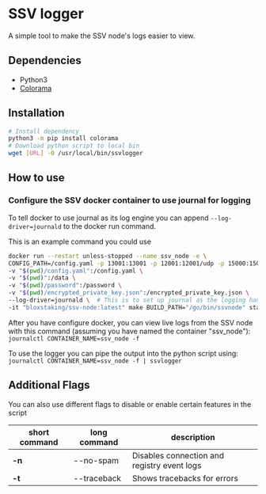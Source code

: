 # SSV logger
A simple tool to make the SSV node's logs easier to view.

## Dependencies

- Python3
- [Colorama](https://pypi.org/project/colorama/)

## Installation

```bash
# Install dependency
python3 -m pip install colorama
# Download python script to local bin
wget [URL] -O /usr/local/bin/ssvlogger
```

## How to use

### Configure the SSV docker container to use journal for logging

To tell docker to use journal as its log engine you can append `--log-driver=journald` to the docker run command.


This is an example command you could use

```bash
docker run --restart unless-stopped --name ssv_node -e \
CONFIG_PATH=/config.yaml -p 13001:13001 -p 12001:12001/udp -p 15000:15000 \
-v "$(pwd)/config.yaml":/config.yaml \
-v "$(pwd)":/data \
-v "$(pwd)/password":/password \
-v "$(pwd)/encrypted_private_key.json":/encrypted_private_key.json \
--log-driver=journald \  # This is to set up journal as the logging handler for docker
-it "bloxstaking/ssv-node:latest" make BUILD_PATH="/go/bin/ssvnode" start-node
```

After you have configure docker, you can view live logs from the SSV node with this command (assuming you have named the container "ssv_node"):
`journalctl CONTAINER_NAME=ssv_node -f`

To use the logger you can pipe the output into the python script using:
`journalctl CONTAINER_NAME=ssv_node -f | ssvlogger`

## Additional Flags

You can also use different flags to disable or enable certain features in the script 

|short command|long command|description|
|-|-|-|
|**-n**|--no-spam|Disables connection and registry event logs
|**-t**|--traceback|Shows tracebacks for errors
